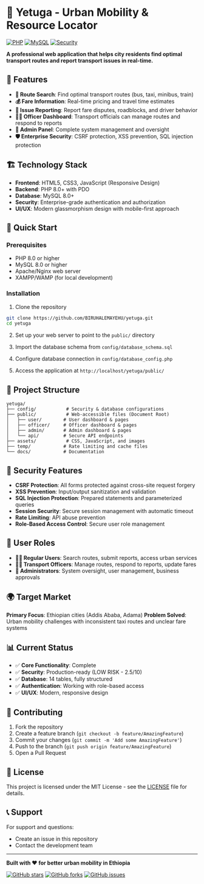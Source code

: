 # 🚌 Yetuga - Urban Mobility & Resource Locator

[![PHP](https://img.shields.io/badge/PHP-8.0+-777BB4?style=for-the-badge&logo=php&logoColor=white)](https://php.net/)
[![MySQL](https://img.shields.io/badge/MySQL-8.0+-4479A1?style=for-the-badge&logo=mysql&logoColor=white)](https://www.mysql.com/)
[![Security](https://img.shields.io/badge/Security-Enterprise%20Grade-brightgreen?style=for-the-badge)](https://github.com/BIRUHALEMAYEHU/yetuga)

**A professional web application that helps city residents find optimal transport routes and report transport issues in real-time.**

## 🌟 **Features**

- **🚌 Route Search**: Find optimal transport routes (bus, taxi, minibus, train)
- **💰 Fare Information**: Real-time pricing and travel time estimates
- **📝 Issue Reporting**: Report fare disputes, roadblocks, and driver behavior
- **👮‍♂️ Officer Dashboard**: Transport officials can manage routes and respond to reports
- **👑 Admin Panel**: Complete system management and oversight
- **🛡️ Enterprise Security**: CSRF protection, XSS prevention, SQL injection protection

## 🏗️ **Technology Stack**

- **Frontend**: HTML5, CSS3, JavaScript (Responsive Design)
- **Backend**: PHP 8.0+ with PDO
- **Database**: MySQL 8.0+
- **Security**: Enterprise-grade authentication and authorization
- **UI/UX**: Modern glassmorphism design with mobile-first approach

## 🚀 **Quick Start**

### **Prerequisites**
- PHP 8.0 or higher
- MySQL 8.0 or higher
- Apache/Nginx web server
- XAMPP/WAMP (for local development)

### **Installation**
1. Clone the repository
```bash
git clone https://github.com/BIRUHALEMAYEHU/yetuga.git
cd yetuga
```

2. Set up your web server to point to the `public/` directory

3. Import the database schema from `config/database_schema.sql`

4. Configure database connection in `config/database_config.php`

5. Access the application at `http://localhost/yetuga/public/`

## 📁 **Project Structure**

```
yetuga/
├── config/           # Security & database configurations
├── public/           # Web-accessible files (Document Root)
│   ├── user/        # User dashboard & pages
│   ├── officer/     # Officer dashboard & pages
│   ├── admin/       # Admin dashboard & pages
│   └── api/         # Secure API endpoints
├── assets/           # CSS, JavaScript, and images
├── temp/            # Rate limiting and cache files
└── docs/            # Documentation
```

## 🔐 **Security Features**

- **CSRF Protection**: All forms protected against cross-site request forgery
- **XSS Prevention**: Input/output sanitization and validation
- **SQL Injection Protection**: Prepared statements and parameterized queries
- **Session Security**: Secure session management with automatic timeout
- **Rate Limiting**: API abuse prevention
- **Role-Based Access Control**: Secure user role management

## 👥 **User Roles**

- **🚶‍♂️ Regular Users**: Search routes, submit reports, access urban services
- **👮‍♂️ Transport Officers**: Manage routes, respond to reports, update fares
- **👑 Administrators**: System oversight, user management, business approvals

## 🌍 **Target Market**

**Primary Focus**: Ethiopian cities (Addis Ababa, Adama)
**Problem Solved**: Urban mobility challenges with inconsistent taxi routes and unclear fare systems

## 📊 **Current Status**

- ✅ **Core Functionality**: Complete
- ✅ **Security**: Production-ready (LOW RISK - 2.5/10)
- ✅ **Database**: 14 tables, fully structured
- ✅ **Authentication**: Working with role-based access
- ✅ **UI/UX**: Modern, responsive design

## 🤝 **Contributing**

1. Fork the repository
2. Create a feature branch (`git checkout -b feature/AmazingFeature`)
3. Commit your changes (`git commit -m 'Add some AmazingFeature'`)
4. Push to the branch (`git push origin feature/AmazingFeature`)
5. Open a Pull Request

## 📄 **License**

This project is licensed under the MIT License - see the [LICENSE](LICENSE) file for details.

## 📞 **Support**

For support and questions:
- Create an issue in this repository
- Contact the development team

---

**Built with ❤️ for better urban mobility in Ethiopia**

[![GitHub stars](https://img.shields.io/github/stars/BIRUHALEMAYEHU/yetuga?style=social)](https://github.com/BIRUHALEMAYEHU/yetuga/stargazers)
[![GitHub forks](https://img.shields.io/github/forks/BIRUHALEMAYEHU/yetuga?style=social)](https://github.com/BIRUHALEMAYEHU/yetuga/network)
[![GitHub issues](https://img.shields.io/github/issues/BIRUHALEMAYEHU/yetuga)](https://github.com/BIRUHALEMAYEHU/yetuga/issues)
